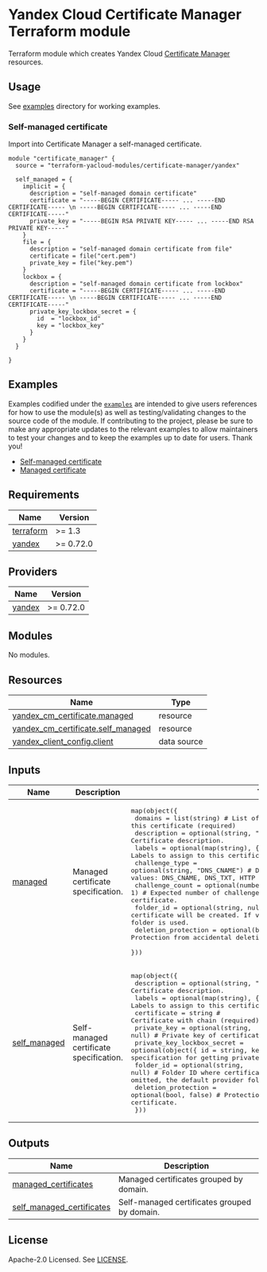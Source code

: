 # Yandex Cloud Certificate Manager Terraform module

Terraform module which creates Yandex Cloud [Certificate Manager](https://yandex.cloud/en/docs/certificate-manager/) resources.

## Usage

See [examples](https://github.com/terraform-yacloud-modules/terraform-yandex-certificate-manager/tree/main/examples) directory for working examples.

### Self-managed certificate

Import into Certificate Manager a self-managed certificate.

```hcl
module "certificate_manager" {
  source = "terraform-yacloud-modules/certificate-manager/yandex"

  self_managed = {
    implicit = {
      description = "self-managed domain certificate"
      certificate = "-----BEGIN CERTIFICATE----- ... -----END CERTIFICATE----- \n -----BEGIN CERTIFICATE----- ... -----END CERTIFICATE-----"
      private_key = "-----BEGIN RSA PRIVATE KEY----- ... -----END RSA PRIVATE KEY-----"
    }
    file = {
      description = "self-managed domain certificate from file"
      certificate = file("cert.pem")
      private_key = file("key.pem")
    }
    lockbox = {
      description = "self-managed domain certificate from lockbox"
      certificate = "-----BEGIN CERTIFICATE----- ... -----END CERTIFICATE----- \n -----BEGIN CERTIFICATE----- ... -----END CERTIFICATE-----"
      private_key_lockbox_secret = {
        id  = "lockbox_id"
        key = "lockbox_key"
      }
    }
  }

}
```

## Examples

Examples codified under
the [`examples`](https://github.com/terraform-yacloud-modules/terraform-yandex-module-template/tree/main/examples) are intended
to give users references for how to use the module(s) as well as testing/validating changes to the source code of the
module. If contributing to the project, please be sure to make any appropriate updates to the relevant examples to allow
maintainers to test your changes and to keep the examples up to date for users. Thank you!

- [Self-managed certificate](https://github.com/terraform-yacloud-modules/terraform-yandex-certificate-manager/tree/main/examples/self-managed)
- [Managed certificate](https://github.com/terraform-yacloud-modules/terraform-yandex-certificate-manager/tree/main/examples/managed)

<!-- BEGIN_TF_DOCS -->
## Requirements

| Name | Version |
|------|---------|
| <a name="requirement_terraform"></a> [terraform](#requirement\_terraform) | >= 1.3 |
| <a name="requirement_yandex"></a> [yandex](#requirement\_yandex) | >= 0.72.0 |

## Providers

| Name | Version |
|------|---------|
| <a name="provider_yandex"></a> [yandex](#provider\_yandex) | >= 0.72.0 |

## Modules

No modules.

## Resources

| Name | Type |
|------|------|
| [yandex_cm_certificate.managed](https://registry.terraform.io/providers/yandex-cloud/yandex/latest/docs/resources/cm_certificate) | resource |
| [yandex_cm_certificate.self_managed](https://registry.terraform.io/providers/yandex-cloud/yandex/latest/docs/resources/cm_certificate) | resource |
| [yandex_client_config.client](https://registry.terraform.io/providers/yandex-cloud/yandex/latest/docs/data-sources/client_config) | data source |

## Inputs

| Name | Description | Type | Default | Required |
|------|-------------|------|---------|:--------:|
| <a name="input_managed"></a> [managed](#input\_managed) | Managed certificate specification. | <pre>map(object({<br/>    domains             = list(string)                  # List of domains for this certificate (required)<br/>    description         = optional(string, "")          # Certificate description.<br/>    labels              = optional(map(string), {})     # Labels to assign to this certificate.<br/>    challenge_type      = optional(string, "DNS_CNAME") # Domain owner-check method. Possible values: DNS_CNAME, DNS_TXT, HTTP<br/>    challenge_count     = optional(number, 1)           # Expected number of challenge count needed to validate certificate.<br/>    folder_id           = optional(string, null)        # Folder ID where certificate will be created. If value is omitted, the default provider folder is used.<br/>    deletion_protection = optional(bool, false)         # Protection from accidental deletion of the certificate.<br/>  }))</pre> | `{}` | no |
| <a name="input_self_managed"></a> [self\_managed](#input\_self\_managed) | Self-managed certificate specification. | <pre>map(object({<br/>    description                = optional(string, "")                                  # Certificate description.<br/>    labels                     = optional(map(string), {})                             # Labels to assign to this certificate.<br/>    certificate                = string                                                # Certificate with chain (required).<br/>    private_key                = optional(string, null)                                # Private key of certificate.<br/>    private_key_lockbox_secret = optional(object({ id = string, key = string }), null) # Lockbox secret specification for getting private key.<br/>    folder_id                  = optional(string, null)                                # Folder ID where certificate will be created. If value is omitted, the default provider folder is used.<br/>    deletion_protection        = optional(bool, false)                                 # Protection from accidental deletion of the certificate.<br/>  }))</pre> | `{}` | no |

## Outputs

| Name | Description |
|------|-------------|
| <a name="output_managed_certificates"></a> [managed\_certificates](#output\_managed\_certificates) | Managed certificates grouped by domain. |
| <a name="output_self_managed_certificates"></a> [self\_managed\_certificates](#output\_self\_managed\_certificates) | Self-managed certificates grouped by domain. |
<!-- END_TF_DOCS -->

## License

Apache-2.0 Licensed.
See [LICENSE](https://github.com/terraform-yacloud-modules/terraform-yandex-module-template/blob/main/LICENSE).
